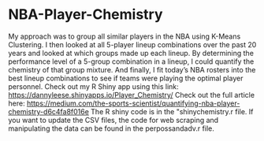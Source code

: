 # NBA-Player-Chemistry

My approach was to group all similar players in the NBA using K-Means Clustering. I then looked at all 5-player lineup combinations over the past 20 years and looked at  which groups made up each lineup. By determining the performance level of a 5-group combination in a lineup, I could quantify the chemistry of that group mixture. And finally, I fit today’s NBA rosters into the best lineup combinations to see if teams were playing the optimal player personnel.
Check out my R Shiny app using this link: https://dannyleese.shinyapps.io/Player_Chemistry/
Check out the full article here: https://medium.com/the-sports-scientist/quantifying-nba-player-chemistry-d6c4fa8f016e
The R shiny code is in the "shinychemistry.r file.
If you want to update the CSV files, the code for web scraping and manipulating the data can be found in the perpossandadv.r file.
